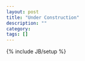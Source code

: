 ```yaml
---
layout: post
title: "Under Construction"
description: ""
category: 
tags: []
---
```

{% include JB/setup %}
